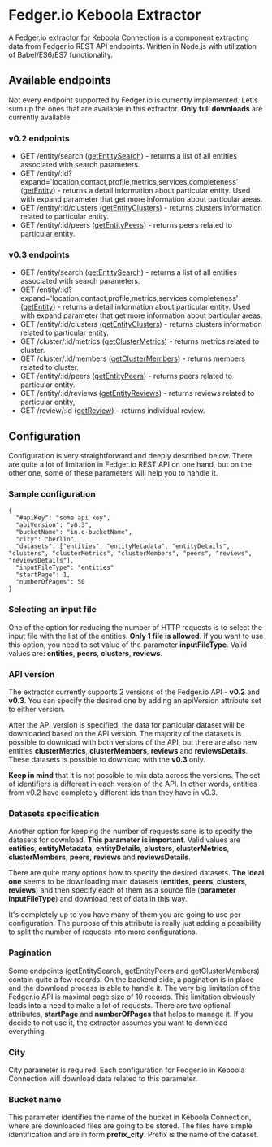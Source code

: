# Fedger.io Keboola Extractor

A Fedger.io extractor for Keboola Connection is a component extracting data from Fedger.io REST API endpoints. Written in Node.js with utilization of Babel/ES6/ES7 functionality.

## Available endpoints

Not every endpoint supported by Fedger.io is currently implemented. Let's sum up the ones that are available in this extractor. **Only full downloads** are currently available.

### v0.2 endpoints

* GET /entity/search ([getEntitySearch](https://chef.fedger.io/v0.2/docs/#!/entity/get_entity_search)) - returns a list of all entities associated with search parameters.  
* GET /entity/:id?expand='location,contact,profile,metrics,services,completeness' ([getEntity](https://chef.fedger.io/v0.2/docs/#!/entity/get_entity_id)) - returns a detail information about particular entity. Used with expand parameter that get more information about particular areas.
* GET /entity/:id/clusters ([getEntityClusters](https://chef.fedger.io/v0.2/docs/#!/entity/get_entity_id_clusters)) - returns clusters information related to particular entity.
* GET /entity/:id/peers ([getEntityPeers](https://chef.fedger.io/v0.2/docs/#!/entity/get_entity_id_peers)) - returns peers related to particular entity.

### v0.3 endpoints

* GET /entity/search ([getEntitySearch](https://chef.fedger.io/v0.3/docs/#!/entity/get_entity_search)) - returns a list of all entities associated with search parameters.  
* GET /entity/:id?expand='location,contact,profile,metrics,services,completeness' ([getEntity](https://chef.fedger.io/v0.3/docs/#!/entity/get_entity_id)) - returns a detail information about particular entity. Used with expand parameter that get more information about particular areas.
* GET /entity/:id/clusters ([getEntityClusters](https://chef.fedger.io/v0.3/docs/#!/entity/get_entity_id_clusters)) - returns clusters information related to particular entity.
* GET /cluster/:id/metrics ([getClusterMetrics](https://chef.fedger.io/v0.3/docs/#!/cluster/get_cluster_id_metrics)) - returns metrics related to cluster.
* GET /cluster/:id/members ([getClusterMembers](https://chef.fedger.io/v0.3/docs/#!/cluster/get_cluster_id_members)) - returns members related to cluster.
* GET /entity/:id/peers ([getEntityPeers](https://chef.fedger.io/v0.3/docs/#!/entity/get_entity_id_peers)) - returns peers related to particular entity.
* GET /entity/:id/reviews ([getEntityReviews](https://chef.fedger.io/v0.3/docs/#!/entity/get_entity_id_reviews)) - returns reviews related to particular entity,
* GET /review/:id ([getReview](https://chef.fedger.io/v0.3/docs/#!/review/get_review_id)) - returns individual review.

## Configuration

Configuration is very straightforward and deeply described below. There are quite a lot of limitation in Fedger.io REST API on one hand, but on the other one, some of these parameters will help you to handle it.

### Sample configuration

    {
      "#apiKey": "some api key",
      "apiVersion": "v0.3",
      "bucketName": "in.c-bucketName",
      "city": "berlin",
      "datasets": ["entities", "entityMetadata", "entityDetails", "clusters", "clusterMetrics", "clusterMembers", "peers", "reviews", "reviewsDetails"],
      "inputFileType": "entities"
      "startPage": 1,
      "numberOfPages": 50
    }

### Selecting an input file

One of the option for reducing the number of HTTP requests is to select the input file with the list of the entities. **Only 1 file is allowed**. If you want to use this option, you need to set value of the parameter **inputFileType**. Valid values are: **entities**, **peers**, **clusters**, **reviews**.

### API version

The extractor currently supports 2 versions of the Fedger.io API - **v0.2** and **v0.3**. You can specify the desired one by adding an apiVersion attribute set to either version.

After the API version is specified, the data for particular dataset will be downloaded based on the API version. The majority of the datasets is possible to download with both versions of the API, but there are also new entities **clusterMetrics**, **clusterMembers**, **reviews** and **reviewsDetails**. These datasets is possible to download with the **v0.3** only.

**Keep in mind** that it is not possible to mix data across the versions. The set of identifiers is different in each version of the API. In other words, entities from v0.2 have completely different ids than they have in v0.3.

### Datasets specification

Another option for keeping the number of requests sane is to specify the datasets for download. **This parameter is important**. Valid values are **entities**, **entityMetadata**, **entityDetails**, **clusters**, **clusterMetrics**, **clusterMembers**, **peers**, **reviews** and **reviewsDetails**.

There are quite many options how to specify the desired datasets. **The ideal one** seems to be downloading main datasets (**entities**, **peers**, **clusters**, **reviews**) and then specify each of them as a source file (**parameter inputFileType**) and download rest of data in this way.

It's completely up to you have many of them you are going to use per configuration. The purpose of this attribute is really just adding a possibility to split the number of requests into more configurations.

### Pagination

Some endpoints (getEntitySearch, getEntityPeers and getClusterMembers) contain quite a few records. On the backend side, a pagination is in place and the download process is able to handle it. The very big limitation of the Fedger.io API is maximal page size of 10 records. This limitation obviously leads into a need to make a lot of requests. There are two optional attributes, **startPage** and **numberOfPages** that helps to manage it. If you decide to not use it, the extractor assumes you want to download everything.

### City

City parameter is required. Each configuration for Fedger.io in Keboola Connection will download data related to this parameter.

### Bucket name

This parameter identifies the name of the bucket in Keboola Connection, where are downloaded files are going to be stored. The files have simple identification and are in form **prefix_city**. Prefix is the name of the dataset.
